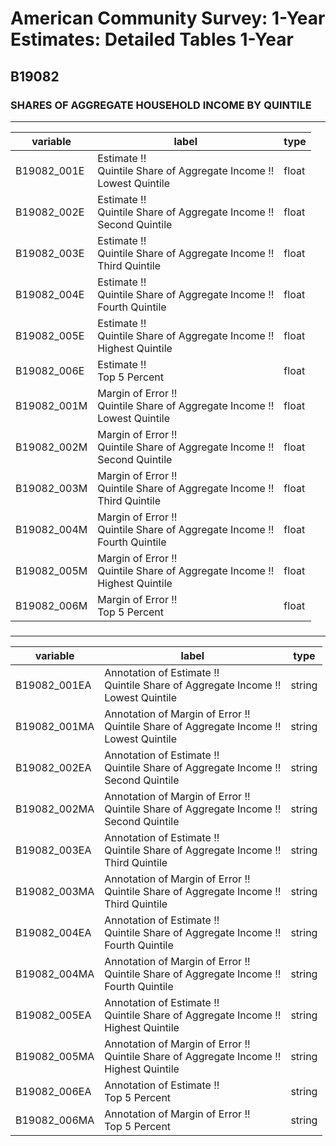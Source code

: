 # American Community Survey: 1-Year Estimates: Detailed Tables 1-Year

## B19082

### SHARES OF AGGREGATE HOUSEHOLD INCOME BY QUINTILE

___

| variable | label | type |
| ----- | ----- | ----- |
| B19082_001E | Estimate !!<br>Quintile Share of Aggregate Income !!<br>Lowest Quintile | float |
| B19082_002E | Estimate !!<br>Quintile Share of Aggregate Income !!<br>Second Quintile | float |
| B19082_003E | Estimate !!<br>Quintile Share of Aggregate Income !!<br>Third Quintile | float |
| B19082_004E | Estimate !!<br>Quintile Share of Aggregate Income !!<br>Fourth Quintile | float |
| B19082_005E | Estimate !!<br>Quintile Share of Aggregate Income !!<br>Highest Quintile | float |
| B19082_006E | Estimate !!<br>Top 5 Percent | float |
| B19082_001M | Margin of Error !!<br>Quintile Share of Aggregate Income !!<br>Lowest Quintile | float |
| B19082_002M | Margin of Error !!<br>Quintile Share of Aggregate Income !!<br>Second Quintile | float |
| B19082_003M | Margin of Error !!<br>Quintile Share of Aggregate Income !!<br>Third Quintile | float |
| B19082_004M | Margin of Error !!<br>Quintile Share of Aggregate Income !!<br>Fourth Quintile | float |
| B19082_005M | Margin of Error !!<br>Quintile Share of Aggregate Income !!<br>Highest Quintile | float |
| B19082_006M | Margin of Error !!<br>Top 5 Percent | float |
### 

___

| variable | label | type |
| ----- | ----- | ----- |
| B19082_001EA | Annotation of Estimate !!<br>Quintile Share of Aggregate Income !!<br>Lowest Quintile | string |
| B19082_001MA | Annotation of Margin of Error !!<br>Quintile Share of Aggregate Income !!<br>Lowest Quintile | string |
| B19082_002EA | Annotation of Estimate !!<br>Quintile Share of Aggregate Income !!<br>Second Quintile | string |
| B19082_002MA | Annotation of Margin of Error !!<br>Quintile Share of Aggregate Income !!<br>Second Quintile | string |
| B19082_003EA | Annotation of Estimate !!<br>Quintile Share of Aggregate Income !!<br>Third Quintile | string |
| B19082_003MA | Annotation of Margin of Error !!<br>Quintile Share of Aggregate Income !!<br>Third Quintile | string |
| B19082_004EA | Annotation of Estimate !!<br>Quintile Share of Aggregate Income !!<br>Fourth Quintile | string |
| B19082_004MA | Annotation of Margin of Error !!<br>Quintile Share of Aggregate Income !!<br>Fourth Quintile | string |
| B19082_005EA | Annotation of Estimate !!<br>Quintile Share of Aggregate Income !!<br>Highest Quintile | string |
| B19082_005MA | Annotation of Margin of Error !!<br>Quintile Share of Aggregate Income !!<br>Highest Quintile | string |
| B19082_006EA | Annotation of Estimate !!<br>Top 5 Percent | string |
| B19082_006MA | Annotation of Margin of Error !!<br>Top 5 Percent | string |

